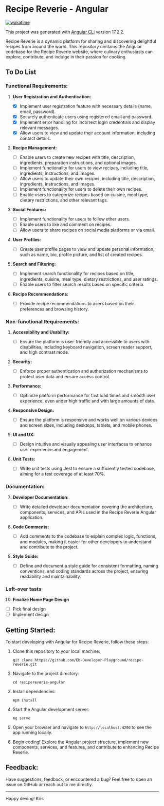 # Recipe Reverie - Angular

[![wakatime](https://wakatime.com/badge/user/1e845cdf-1e3b-4a90-9249-f58f4620a5bd/project/018e45f4-da71-4ff1-85e8-2643a4760f5c.svg)](https://wakatime.com/badge/user/1e845cdf-1e3b-4a90-9249-f58f4620a5bd/project/018e45f4-da71-4ff1-85e8-2643a4760f5c)

This project was generated with [Angular CLI](https://github.com/angular/angular-cli) version 17.2.2.

Recipe Reverie is a dynamic platform for sharing and discovering delightful recipes from around the world. This repository contains the Angular codebase for the Recipe Reverie website, where culinary enthusiasts can explore, contribute, and indulge in their passion for cooking.

## To Do List

### Functional Requirements:

1. **User Registration and Authentication:**

   - [x] Implement user registration feature with necessary details (name, email, password).
   - [x] Securely authenticate users using registered email and password.
   - [x] Implement error handling for incorrect login credentials and display relevant messages.
   - [x] Allow users to view and update their account information, including contact details.

2. **Recipe Management:**

   - [ ] Enable users to create new recipes with title, description, ingredients, preparation instructions, and optional images.
   - [ ] Implement functionality for users to view recipes, including title, ingredients, instructions, and images.
   - [ ] Allow users to update their own recipes, including title, description, ingredients, instructions, and images.
   - [ ] Implement functionality for users to delete their own recipes.
   - [ ] Enable users to categorize recipes based on cuisine, meal type, dietary restrictions, and other relevant tags.

3. **Social Features:**

   - [ ] Implement functionality for users to follow other users.
   - [ ] Enable users to like and comment on recipes.
   - [ ] Allow users to share recipes on social media platforms or via email.

4. **User Profiles:**

   - [ ] Create user profile pages to view and update personal information, such as name, bio, profile picture, and list of created recipes.

5. **Search and Filtering:**

   - [ ] Implement search functionality for recipes based on title, ingredients, cuisine, meal type, dietary restrictions, and user ratings.
   - [ ] Enable users to filter search results based on specific criteria.

6. **Recipe Recommendations:**
   - [ ] Provide recipe recommendations to users based on their preferences and browsing history.

### Non-functional Requirements:

1. **Accessibility and Usability:**

   - [ ] Ensure the platform is user-friendly and accessible to users with disabilities, including keyboard navigation, screen reader support, and high contrast mode.

2. **Security:**

   - [ ] Enforce proper authentication and authorization mechanisms to protect user data and ensure access control.

3. **Performance:**

   - [ ] Optimize platform performance for fast load times and smooth user experience, even under high traffic and with large amounts of data.

4. **Responsive Design:**

   - [ ] Ensure the platform is responsive and works well on various devices and screen sizes, including desktops, tablets, and mobile phones.

5. **UI and UX:**

   - [ ] Design intuitive and visually appealing user interfaces to enhance user experience and engagement.

6. **Unit Tests:**

   - [ ] Write unit tests using Jest to ensure a sufficiently tested codebase, aiming for a test coverage of at least 70%.

### Documentation:

7. **Developer Documentation:**

   - [ ] Write detailed developer documentation covering the architecture, components, services, and APIs used in the Recipe Reverie Angular application.

8. **Code Comments:**

   - [ ] Add comments to the codebase to explain complex logic, functions, and modules, making it easier for other developers to understand and contribute to the project.

9. **Style Guide:**
   - [ ] Define and document a style guide for consistent formatting, naming conventions, and coding standards across the project, ensuring readability and maintainability.

### Left-over tasts

10. **Finalize Home Page Design**

- [ ] Pick final design
- [ ] Implement design

## Getting Started:

To start developing with Angular for Recipe Reverie, follow these steps:

1. Clone this repository to your local machine:

   ```
   git clone https://github.com/Eb-Developer-Playground/recipe-reverie.git
   ```

2. Navigate to the project directory:

   ```
   cd recipereverie-angular
   ```

3. Install dependencies:

   ```
   npm install
   ```

4. Start the Angular development server:

   ```
   ng serve
   ```

5. Open your browser and navigate to `http://localhost:4200` to see the app running locally.

6. Begin coding! Explore the Angular project structure, implement new components, services, and features, and contribute to enhancing Recipe Reverie.

## Feedback:

Have suggestions, feedback, or encountered a bug? Feel free to open an issue on GitHub or reach out to me directly.

---

Happy deving!
Kris

